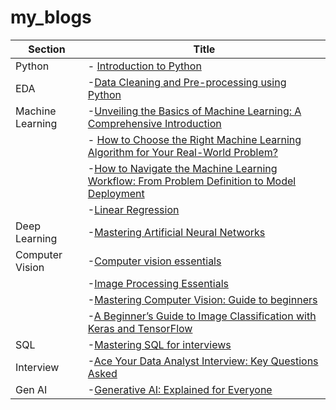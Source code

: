 # my_blogs
|Section |    Title         |  
|---|---|
| Python |  - [Introduction to Python](https://medium.com/@DIYCoding/introduction-to-python-e7a5310b5411)               |
| EDA |     -[Data Cleaning and Pre-processing using Python](https://medium.com/@DIYCoding/data-cleaning-and-pre-processing-using-python-247119f059b1)|
| Machine Learning | -[Unveiling the Basics of Machine Learning: A Comprehensive Introduction](https://medium.com/@DIYCoding/unveiling-the-basics-of-machine-learning-a-comprehensive-introduction-3233eefd020f)|
|  |- [How to Choose the Right Machine Learning Algorithm for Your Real-World Problem?](https://medium.com/@DIYCoding/how-to-choose-the-right-machine-learning-algorithm-for-your-real-world-problem-be58266f5dc8)|
|  | -[How to Navigate the Machine Learning Workflow: From Problem Definition to Model Deployment](https://medium.com/@DIYCoding/how-to-navigate-the-machine-learning-workflow-from-problem-definition-to-model-deployment-d40a7e605391)|
| | -[Linear Regression](https://medium.com/@DIYCoding/linear-regression-0b09b78e8055)|
| Deep Learning |-[Mastering Artificial Neural Networks](https://medium.com/@DIYCoding/mastering-neural-networks-perceptron-5087989f11af) |
| Computer Vision |    -[Computer vision essentials](https://medium.com/@DIYCoding/computer-vision-essentials-dcad1a5952bd)|
| | -[Image Processing Essentials](https://medium.com/@DIYCoding/image-processing-essentials-9b88961399a2)|
| | -[Mastering Computer Vision: Guide to beginners](https://medium.com/@DIYCoding/introduction-to-computer-vision-54f29f6588e3)|
| | -[A Beginner’s Guide to Image Classification with Keras and TensorFlow](https://medium.com/@DIYCoding/a-beginners-guide-to-image-classification-with-keras-and-tensorflow-58aa3758aac9)|
| SQL |             -[Mastering SQL for interviews](https://medium.com/@DIYCoding/mastering-sql-for-interviews-7fa17826190e)|   
| Interview |      -[Ace Your Data Analyst Interview: Key Questions Asked](https://medium.com/@DIYCoding/ace-your-data-analyst-interview-key-questions-asked-80d5f38a43f9) |
| Gen AI |   -[Generative AI: Explained for Everyone](https://medium.com/@DIYCoding/generative-ai-explained-for-everyone-1aee66a713e4)|

